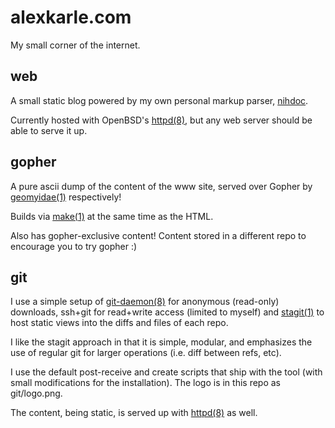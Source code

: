 alexkarle.com
=============
My small corner of the internet.

web
---
A small static blog powered by my own personal markup parser, [nihdoc].

Currently hosted with OpenBSD's [httpd(8)], but any web server should be
able to serve it up.

gopher
------
A pure ascii dump of the content of the www site, served over Gopher by
[geomyidae(1)] respectively!

Builds via [make(1)] at the same time as the HTML.

Also has gopher-exclusive content! Content stored in a different repo
to encourage you to try gopher :)

git
---
I use a simple setup of [git-daemon(8)] for anonymous (read-only) downloads,
ssh+git for read+write access (limited to myself) and [stagit(1)] to
host static views into the diffs and files of
each repo.

I like the stagit approach in that it is simple, modular, and emphasizes
the use of regular git for larger operations (i.e. diff between refs,
etc).

I use the default post-receive and create scripts that ship with the
tool (with small modifications for the installation). The logo is in
this repo as git/logo.png.

The content, being static, is served up with [httpd(8)] as well.

[make(1)]: https://man.openbsd.org/make.1
[httpd(8)]: https://man.openbsd.org/httpd.8
[stagit(1)]: https://git.codemadness.org/stagit
[git-daemon(8)]: https://git-scm.com/docs/git-daemon
[geomyidae(1)]: http://r-36.net/scm/geomyidae
[nihdoc]: https://git.sr.ht/~akarle/nihdoc

